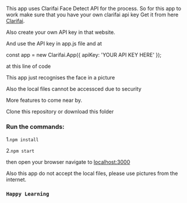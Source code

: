 This app uses Clarifai Face Detect API for the process.
So for this app to work make sure that you have your own clarifai api key 
Get it from here [Clarifai](https://www.clarifai.com/).

Also create your own API key in that website.

And use the API key in app.js file and at 

const app = new Clarifai.App({
  apiKey: 'YOUR API KEY HERE'
});

at this line of code


This app just recognises the face in a picture

Also the local files cannot be accessced due to security

More features to come near by.


Clone this repository or download this folder

### Run the commands:

1.`npm install`

2.`npm start`

then open your browser navigate to [localhost:3000](localhost:3000)

Also this app do not accept the local files, please use pictures from the internet.

### `Happy Learning`
